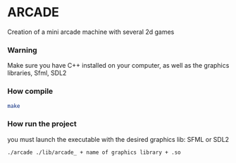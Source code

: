 # ARCADE
Creation of a mini arcade machine with several 2d games  
### Warning
Make sure you have C++ installed on your computer, as well as the graphics libraries, Sfml, SDL2
### How compile
```sh
make
```
### How run the project  
you must launch the executable with the desired graphics lib: SFML or SDL2
```sh
./arcade ./lib/arcade_ + name of graphics library + .so
```
